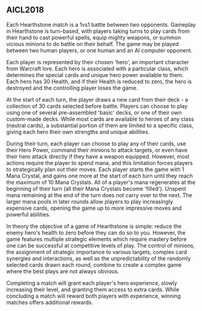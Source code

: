 ## AICL2018

Each Hearthstone match is a 1vs1 battle between two opponents. Gameplay in Hearthstone is turn-based, with players taking turns to play cards from their hand to cast powerful spells, equip mighty weapons, or summon vicious minions to do battle on their behalf. The game may be played between two human players, or one human and an AI computer opponent.

Each player is represented by their chosen 'hero', an important character from Warcraft lore. Each hero is associated with a particular class, which determines the special cards and unique hero power available to them. Each hero has 30 Health, and if their Health is reduced to zero, the hero is destroyed and the controlling player loses the game.

At the start of each turn, the player draws a new card from their deck - a collection of 30 cards selected before battle. Players can choose to play using one of several pre-assembled 'basic' decks, or one of their own custom-made decks. While most cards are available to heroes of any class (neutral cards), a substantial portion of them are limited to a specific class, giving each hero their own strengths and unique abilities.

During their turn, each player can choose to play any of their cards, use their Hero Power, command their minions to attack targets, or even have their hero attack directly if they have a weapon equipped. However, most actions require the player to spend mana, and this limitation forces players to strategically plan out their moves. Each player starts the game with 1 Mana Crystal, and gains one more at the start of each turn until they reach the maximum of 10 Mana Crystals. All of a player's mana regenerates at the beginning of their turn (all their Mana Crystals become 'filled'). Unspent mana remaining at the end of the turn does not carry over to the next. The larger mana pools in later rounds allow players to play increasingly expensive cards, opening the game up to more impressive moves and powerful abilities.

In theory the objective of a game of Hearthstone is simple: reduce the enemy hero's health to zero before they can do so to you. However, the game features multiple strategic elements which require mastery before one can be successful at competitive levels of play. The control of minions, the assignment of strategic importance to various targets, complex card synergies and interactions, as well as the unpredictability of the randomly selected cards drawn each round, combine to create a complex game where the best plays are not always obvious.

Completing a match will grant each player's hero experience, slowly increasing their level, and granting them access to extra cards. While concluding a match will reward both players with experience, winning matches offers additional rewards. 

